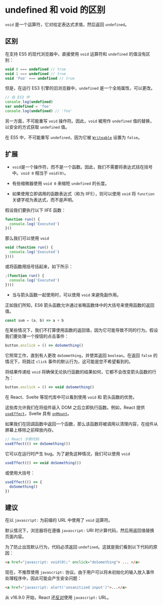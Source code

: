 # undefined 和 void 的区别

`void` 是一个运算符，它对给定表达式求值，然后返回 `undefined`。

## 区别

在支持 ES5 的现代浏览器中，直接使用 `void` 运算符和 `undefined` 的值没有区别：

```js
void 0 === undefined // true
void 1 === undefined // true
void 'Foo' === undefined // true
```

但是，在运行 ES3 引擎的旧浏览器中，`undefined` 是一个全局属性，可以更改。

```js
// 在 ES3 中
console.log(undefined)
var undefined = 'foo'
console.log(undefined) // 'foo'
```

另一方面，不可能重写 `void` 操作符。因此，`void` 被用作 `undefined` 值的替换，以安全的方式获取 `undefined` 值。

在 ES5 中，不可能重写 `undefined`，因为它被 [`Writeable`](http://es5.github.io/#x15.1.1.3) 设置为 `false`。

## 扩展

- `void`是一个操作符，而不是一个函数。因此，我们不需要将表达式括在括号中。`void 0` 相当于 `void(0)`。

- 有些缩微器使用 `void 0` 来缩短 `undefined` 的长度。

- 如果使用立即调用的函数表达式（称为 IIFE），则可以使用 `void` 将 `function` 关键字视为表达式，而不是声明。

假设我们要执行以下 IIFE 函数：

```js
function run() {
  console.log('Executed')
}()
```

那么我们可以使用 `void`

```js
void (function run() {
  console.log('Executed')
})()
```

或将函数用括号括起来，如下所示：

```js
;(function run() {
  console.log('Executed')
})()
```

- 当与箭头函数一起使用时，可以使用 `void` 来避免副作用。

正如我们所知，ES6 箭头函数允许通过省略函数体中的大括号来使用函数的返回值。

```js
const sum = (a, b) => a + b
```

在某些情况下，我们不打算使用函数的返回值，因为它可能导致不同的行为。假设我们要处理一个按钮的点击事件：

```js
button.onclick = () => doSomething()
```

它照常工作，直到有人更改 `doSomething`，并使其返回 `boolean`。在返回 `false` 的情况下，将跳过 `click` 事件的默认行为，这可能是您不希望看到的。

将结果传递给 `void` 将确保无论执行函数的结果如何，它都不会改变箭头函数的行为：

```js
button.onclick = () => void doSomething()
```

在 React、Svelte 等现代库中可以看到使用 `void` 和 箭头函数的优势。

这些库允许我们在将组件装入 DOM 之后立即执行函数。例如，React 提供 [`useEffect`](https://reactjs.org/docs/hooks-reference.html#useeffect)，Svelte 具有 [`onMount`](https://svelte.dev/docs#onMount)。

如果我们在回调函数中返回一个函数，那么该函数将被调用以清理内容，在组件从屏幕上移除之前释放内存。

```js
// React 示例代码
useEffect(() => doSomething())
```

它可以在运行时产生 bug。为了避免这种情况，我们可以使用 `void`

```js
useEffect(() => void doSomething())
```

或使用大括号：

```js
useEffect(() => {
  doSomething()
})
```

## 建议

在以 `javascript:` 为前缀的 URL 中使用了 `void` 运算符。

默认情况下，浏览器将在遵循 `javascript:` URI 时计算代码，然后用返回值替换页面内容。

为了防止出现默认行为，代码必须返回 `undefined`。这就是我们看到以下代码的原因：

```html
<a href="javascript: void(0);" onclick="doSomething"> ... </a>
```

现在，不推荐使用 `javascript:` 协议。由于用户可以将未初始化的输入放入事件处理程序中，因此可能会产生安全问题：

```html
<a href="javascript: alert('unsanitized input')">...</a>
```

从 v16.9.0 开始，React 还[反对](https://reactjs.org/blog/2019/08/08/react-v16.9.0.html#deprecating-javascript-urls)使用 `javascript:` URL。
